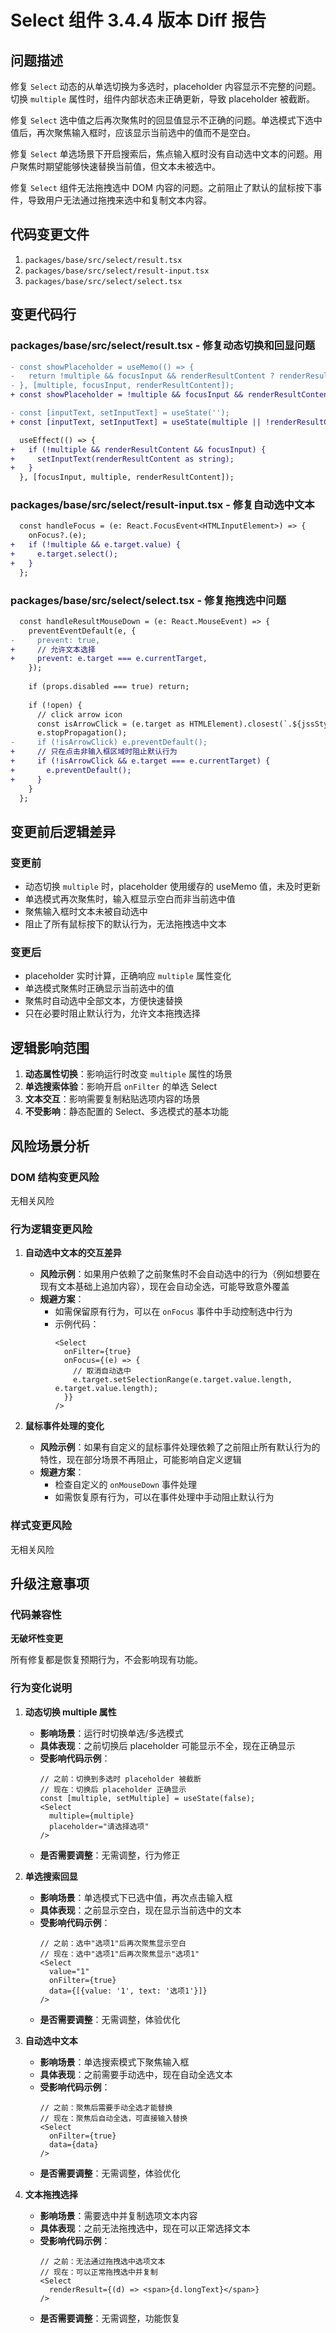 # Select 组件 3.4.4 版本 Diff 报告

## 问题描述

修复 `Select` 动态的从单选切换为多选时，placeholder 内容显示不完整的问题。切换 `multiple` 属性时，组件内部状态未正确更新，导致 placeholder 被截断。

修复 `Select` 选中值之后再次聚焦时的回显值显示不正确的问题。单选模式下选中值后，再次聚焦输入框时，应该显示当前选中的值而不是空白。

修复 `Select` 单选场景下开启搜索后，焦点输入框时没有自动选中文本的问题。用户聚焦时期望能够快速替换当前值，但文本未被选中。

修复 `Select` 组件无法拖拽选中 DOM 内容的问题。之前阻止了默认的鼠标按下事件，导致用户无法通过拖拽来选中和复制文本内容。

## 代码变更文件

1. `packages/base/src/select/result.tsx`
2. `packages/base/src/select/result-input.tsx`
3. `packages/base/src/select/select.tsx`

## 变更代码行

### packages/base/src/select/result.tsx - 修复动态切换和回显问题
```diff
- const showPlaceholder = useMemo(() => {
-   return !multiple && focusInput && renderResultContent ? renderResultContent : undefined;
- }, [multiple, focusInput, renderResultContent]);
+ const showPlaceholder = !multiple && focusInput && renderResultContent ? renderResultContent : undefined;
```

```diff
- const [inputText, setInputText] = useState('');
+ const [inputText, setInputText] = useState(multiple || !renderResultContent ? '' : renderResultContent);

  useEffect(() => {
+   if (!multiple && renderResultContent && focusInput) {
+     setInputText(renderResultContent as string);
+   }
  }, [focusInput, multiple, renderResultContent]);
```

### packages/base/src/select/result-input.tsx - 修复自动选中文本
```diff
  const handleFocus = (e: React.FocusEvent<HTMLInputElement>) => {
    onFocus?.(e);
+   if (!multiple && e.target.value) {
+     e.target.select();
+   }
  };
```

### packages/base/src/select/select.tsx - 修复拖拽选中问题
```diff
  const handleResultMouseDown = (e: React.MouseEvent) => {
    preventEventDefault(e, {
-     prevent: true,
+     // 允许文本选择
+     prevent: e.target === e.currentTarget,
    });
    
    if (props.disabled === true) return;
    
    if (!open) {
      // click arrow icon
      const isArrowClick = (e.target as HTMLElement).closest(`.${jssStyle?.select?.()?.arrowIcon}`);
      e.stopPropagation();
-     if (!isArrowClick) e.preventDefault();
+     // 只在点击非输入框区域时阻止默认行为
+     if (!isArrowClick && e.target === e.currentTarget) {
+       e.preventDefault();
+     }
    }
  };
```

## 变更前后逻辑差异

### 变更前
- 动态切换 `multiple` 时，placeholder 使用缓存的 useMemo 值，未及时更新
- 单选模式再次聚焦时，输入框显示空白而非当前选中值
- 聚焦输入框时文本未被自动选中
- 阻止了所有鼠标按下的默认行为，无法拖拽选中文本

### 变更后
- placeholder 实时计算，正确响应 `multiple` 属性变化
- 单选模式聚焦时正确显示当前选中的值
- 聚焦时自动选中全部文本，方便快速替换
- 只在必要时阻止默认行为，允许文本拖拽选择

## 逻辑影响范围

1. **动态属性切换**：影响运行时改变 `multiple` 属性的场景
2. **单选搜索体验**：影响开启 `onFilter` 的单选 Select
3. **文本交互**：影响需要复制粘贴选项内容的场景
4. **不受影响**：静态配置的 Select、多选模式的基本功能

## 风险场景分析

### DOM 结构变更风险

无相关风险

### 行为逻辑变更风险

1. **自动选中文本的交互差异**
   - **风险示例**：如果用户依赖了之前聚焦时不会自动选中的行为（例如想要在现有文本基础上追加内容），现在会自动全选，可能导致意外覆盖
   - **规避方案**：
     - 如需保留原有行为，可以在 `onFocus` 事件中手动控制选中行为
     - 示例代码：
       ```tsx
       <Select
         onFilter={true}
         onFocus={(e) => {
           // 取消自动选中
           e.target.setSelectionRange(e.target.value.length, e.target.value.length);
         }}
       />
       ```

2. **鼠标事件处理的变化**
   - **风险示例**：如果有自定义的鼠标事件处理依赖了之前阻止所有默认行为的特性，现在部分场景不再阻止，可能影响自定义逻辑
   - **规避方案**：
     - 检查自定义的 `onMouseDown` 事件处理
     - 如需恢复原有行为，可以在事件处理中手动阻止默认行为

### 样式变更风险

无相关风险

## 升级注意事项

### 代码兼容性

**无破坏性变更**

所有修复都是恢复预期行为，不会影响现有功能。

### 行为变化说明

1. **动态切换 multiple 属性**
   - **影响场景**：运行时切换单选/多选模式
   - **具体表现**：之前切换后 placeholder 可能显示不全，现在正确显示
   - **受影响代码示例**：
     ```tsx
     // 之前：切换到多选时 placeholder 被截断
     // 现在：切换后 placeholder 正确显示
     const [multiple, setMultiple] = useState(false);
     <Select 
       multiple={multiple}
       placeholder="请选择选项"
     />
     ```
   - **是否需要调整**：无需调整，行为修正

2. **单选搜索回显**
   - **影响场景**：单选模式下已选中值，再次点击输入框
   - **具体表现**：之前显示空白，现在显示当前选中的文本
   - **受影响代码示例**：
     ```tsx
     // 之前：选中"选项1"后再次聚焦显示空白
     // 现在：选中"选项1"后再次聚焦显示"选项1"
     <Select 
       value="1"
       onFilter={true}
       data={[{value: '1', text: '选项1'}]}
     />
     ```
   - **是否需要调整**：无需调整，体验优化

3. **自动选中文本**
   - **影响场景**：单选搜索模式下聚焦输入框
   - **具体表现**：之前需要手动选中，现在自动全选文本
   - **受影响代码示例**：
     ```tsx
     // 之前：聚焦后需要手动全选才能替换
     // 现在：聚焦后自动全选，可直接输入替换
     <Select 
       onFilter={true}
       data={data}
     />
     ```
   - **是否需要调整**：无需调整，体验优化

4. **文本拖拽选择**
   - **影响场景**：需要选中并复制选项文本内容
   - **具体表现**：之前无法拖拽选中，现在可以正常选择文本
   - **受影响代码示例**：
     ```tsx
     // 之前：无法通过拖拽选中选项文本
     // 现在：可以正常拖拽选中并复制
     <Select 
       renderResult={(d) => <span>{d.longText}</span>}
     />
     ```
   - **是否需要调整**：无需调整，功能恢复